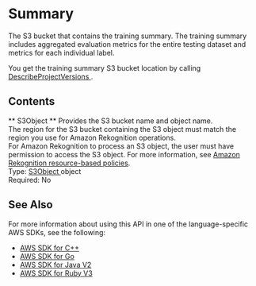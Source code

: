 # Summary<a name="API_Summary"></a>

The S3 bucket that contains the training summary\. The training summary includes aggregated evaluation metrics for the entire testing dataset and metrics for each individual label\. 

You get the training summary S3 bucket location by calling [ DescribeProjectVersions ](API_DescribeProjectVersions.md)\. 

## Contents<a name="API_Summary_Contents"></a>

 ** S3Object **   <a name="rekognition-Type-Summary-S3Object"></a>
Provides the S3 bucket name and object name\.  
The region for the S3 bucket containing the S3 object must match the region you use for Amazon Rekognition operations\.  
For Amazon Rekognition to process an S3 object, the user must have permission to access the S3 object\. For more information, see [Amazon Rekognition resource\-based policies](security_iam_service-with-iam.md#security_iam_service-with-iam-resource-based-policies)\.   
Type: [ S3Object ](API_S3Object.md) object  
Required: No

## See Also<a name="API_Summary_SeeAlso"></a>

For more information about using this API in one of the language\-specific AWS SDKs, see the following:
+  [ AWS SDK for C\+\+](https://docs.aws.amazon.com/goto/SdkForCpp/rekognition-2016-06-27/Summary) 
+  [ AWS SDK for Go](https://docs.aws.amazon.com/goto/SdkForGoV1/rekognition-2016-06-27/Summary) 
+  [ AWS SDK for Java V2](https://docs.aws.amazon.com/goto/SdkForJavaV2/rekognition-2016-06-27/Summary) 
+  [ AWS SDK for Ruby V3](https://docs.aws.amazon.com/goto/SdkForRubyV3/rekognition-2016-06-27/Summary) 